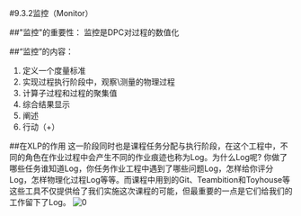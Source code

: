 #9.3.2监控（Monitor）

##"监控"的重要性：
监控是DPC对过程的数值化


##“监控”的内容：
1. 定义一个度量标准
2. 实现过程执行阶段中，观察\测量的物理过程
3. 计算子过程和过程的聚集值
4. 综合结果显示
5. 阐述
6. 行动（+）

##在XLP的作用
这一阶段同时也是课程任务分配与执行阶段，在这个工程中，不同的角色在作业过程中会产生不同的作业痕迹也称为Log。为什么Log呢? 你做了哪些任务谁知道Log，你任务作业工程中遇到了哪些问题Log，怎样给你评分Log，怎样物理化过程Log等等。而课程中用到的Git、Teambition和Toyhouse等这些工具不仅提供给了我们实施这次课程的可能，但最重要的一点是它们给我们的工作留下了Log。
![0](../assets/case/case-pic/17gourp/zhanghongsheng1.jsp)




